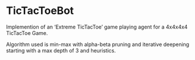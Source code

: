 # TicTacToeBot

Implemention of an ‘Extreme TicTacToe’ game playing agent for a 4x4x4x4 TicTacToe Game.

Algorithm used is min-max with alpha-beta pruning and iterative deepening starting with
a max depth of 3 and heuristics.

